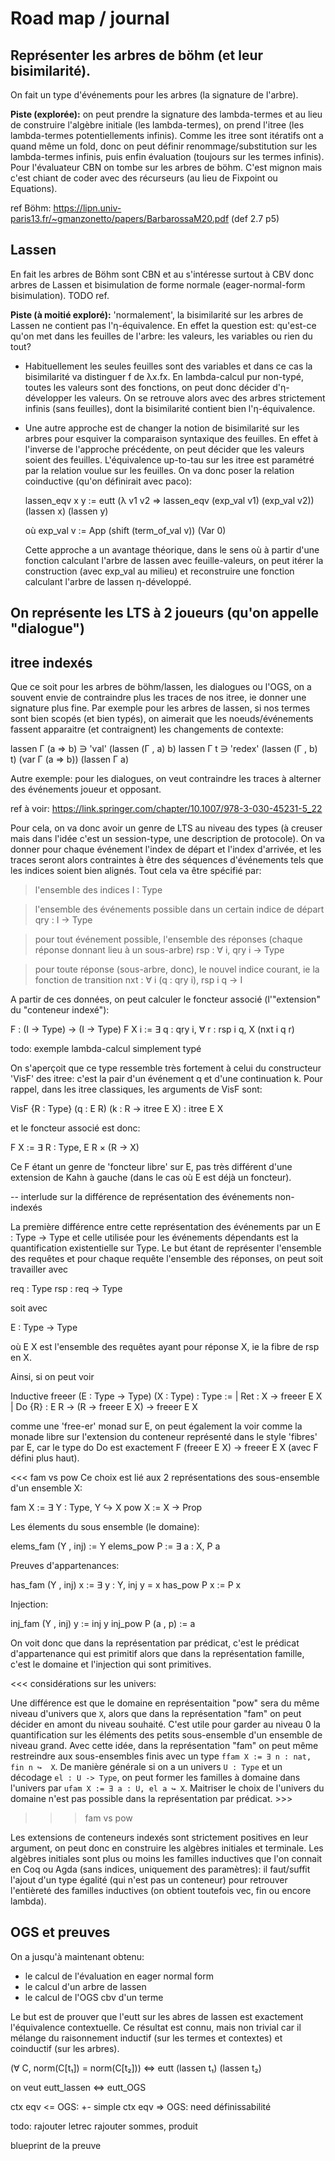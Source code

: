 # Road map / journal

## Représenter les arbres de böhm (et leur bisimilarité).

On fait un type d'événements pour les arbres (la signature de l'arbre).

**Piste (explorée):** on peut prendre la signature des lambda-termes et au lieu de
construire l'algèbre initiale (les lambda-termes), on prend l'itree (les
lambda-termes potentiellements infinis). Comme les itree sont itératifs ont a
quand même un fold, donc on peut définir renommage/substitution sur les
lambda-termes infinis, puis enfin évaluation (toujours sur les termes infinis).
Pour l'évaluateur CBN on tombe sur les arbres de böhm. C'est mignon mais c'est
chiant de coder avec des récurseurs (au lieu de Fixpoint ou Equations).

ref Böhm: https://lipn.univ-paris13.fr/~gmanzonetto/papers/BarbarossaM20.pdf
(def 2.7 p5)

## Lassen

En fait les arbres de Böhm sont CBN et au s'intéresse surtout à CBV
donc arbres de Lassen et bisimulation de forme normale
(eager-normal-form bisimulation). TODO ref.

**Piste (à moitié exploré):** 'normalement', la bisimilarité sur les
arbres de Lassen ne contient pas l'η-équivalence. En effet la
question est: qu'est-ce qu'on met dans les feuilles de
l'arbre: les valeurs, les variables ou rien du tout?

- Habituellement les seules feuilles sont des variables et dans ce cas
  la bisimilarité va distinguer f de λx.fx. En lambda-calcul pur
  non-typé, toutes les valeurs sont des fonctions, on peut donc
  décider d'η-développer les valeurs. On se retrouve alors avec des
  arbres strictement infinis (sans feuilles), dont la bisimilarité
  contient bien l'η-équivalence.

- Une autre approche est de changer la notion de bisimilarité sur les
  arbres pour esquiver la comparaison syntaxique des feuilles.  En
  effet à l'inverse de l'approche précédente, on peut décider que les
  valeurs soient des feuilles. L'équivalence up-to-tau sur les itree
  est paramétré par la relation voulue sur les feuilles. On va donc
  poser la relation coinductive (qu'on définirait avec paco):

  lassen_eqv x y := eutt (λ v1 v2 ⇒ lassen_eqv (exp_val v1) (exp_val v2))
                         (lassen x)
                         (lassen y)

  où  exp_val v := App (shift (term_of_val v)) (Var 0)

  Cette approche a un avantage théorique, dans le sens où à partir
  d'une fonction calculant l'arbre de lassen avec feuille-valeurs, on
  peut itérer la construction (avec exp_val au milieu) et reconstruire
  une fonction calculant l'arbre de lassen η-développé.

## On représente les LTS à 2 joueurs (qu'on appelle "dialogue")

## itree indexés

Que ce soit pour les arbres de böhm/lassen, les dialogues ou l'OGS, on a
souvent envie de contraindre plus les traces de nos itree, ie donner une
signature plus fine. Par exemple pour les arbres de lassen, si nos termes sont
bien scopés (et bien typés), on aimerait que les noeuds/événements fassent
apparaitre (et contraignent) les changements de contexte:

  lassen Γ (a ⇒ b) ∋ 'val' (lassen (Γ , a) b)
  lassen Γ t ∋ 'redex' (lassen (Γ , b) t)
                       (var Γ (a ⇒ b))
                       (lassen Γ a)

Autre exemple: pour les dialogues, on veut contraindre les traces à alterner
des événements joueur et opposant.

ref à voir: https://link.springer.com/chapter/10.1007/978-3-030-45231-5_22

Pour cela, on va donc avoir un genre de LTS au niveau des types (à
creuser mais dans l'idée c'est un session-type, une description de
protocole). On va donner pour chaque événement l'index de départ
et l'index d'arrivée, et les traces seront alors contraintes à être des
séquences d'événements tels que les indices soient bien alignés. Tout
cela va être spécifié par:

  > l'ensemble des indices
  I : Type                    

  > l'ensemble des événements possible dans un certain indice de
  > départ
  qry : I → Type             

  > pour tout événement possible, l'ensemble des réponses (chaque
  > réponse donnant lieu à un sous-arbre)
  rsp : ∀ i, qry i → Type    

  > pour toute réponse (sous-arbre, donc), le nouvel indice courant,
  > ie la fonction de transition
  nxt : ∀ i (q : qry i), rsp i q → I

A partir de ces données, on peut calculer le foncteur associé
(l'"extension" du "conteneur indexé"):

  F : (I → Type) → (I → Type)
  F X i := ∃ q : qry i, ∀ r : rsp i q, X (nxt i q r)

todo: exemple lambda-calcul simplement typé

On s'aperçoit que ce type ressemble très fortement à celui du constructeur 'VisF'
des itree: c'est la pair d'un événement q et d'une continuation k. Pour rappel,
dans les itree classiques, les arguments de VisF sont:

  VisF {R : Type} (q : E R) (k : R -> itree E X) : itree E X

et le foncteur associé est donc:

  F X := ∃ R : Type, E R × (R -> X)

Ce F étant un genre de 'foncteur libre' sur E, pas très différent
d'une extension de Kahn à gauche (dans le cas où E est déjà un foncteur).

-- interlude sur la différence de représentation des événements non-indexés

La première différence entre cette représentation des événements par
un E : Type → Type et celle utilisée pour les événements dépendants
est la quantification existentielle sur Type. Le but étant de représenter
l'ensemble des requêtes et pour chaque requête l'ensemble des réponses, on peut
soit travailler avec

  req : Type
  rsp : req → Type
  
soit avec

  E : Type → Type

où E X est l'ensemble des requêtes ayant pour réponse X, ie la fibre de rsp en X.

Ainsi, si on peut voir

  Inductive freeer (E : Type → Type) (X : Type) : Type :=
  | Ret : X → freeer E X
  | Do {R} : E R → (R → freeer E X) → freeer E X

comme une 'free-er' monad sur E, on peut également la voir comme la monade libre
sur l'extension du conteneur représenté dans le style 'fibres' par E, car le type
do Do est exactement F (freeer E X) -> freeer E X (avec F défini plus haut).

<<< fam vs pow
Ce choix est lié aux 2 représentations des sous-ensemble d'un ensemble X:

  fam X := ∃ Y : Type, Y ↪  X
  pow X := X → Prop

Les élements du sous ensemble (le domaine):

  elems_fam (Y , inj) := Y
  elems_pow P := ∃ a : X, P a

Preuves d'appartenances:

  has_fam (Y , inj) x := ∃ y : Y, inj y = x
  has_pow P x := P x

Injection:

  inj_fam (Y , inj) y := inj y
  inj_pow P (a , p) := a

On voit donc que dans la représentation par prédicat, c'est le prédicat
d'appartenance qui est primitif alors que dans la représentation famille, c'est
le domaine et l'injection qui sont primitives.

<<< considérations sur les univers:

Une différence est que le domaine en représentaition "pow" sera du même niveau
d'univers que `X`, alors que dans la représentation "fam" on peut décider en
amont du niveau souhaité. C'est utile pour garder au niveau 0 la quantification
sur les éléments des petits sous-ensemble d'un ensemble de niveau grand. Avec
cette idée, dans la représentation "fam" on peut même restreindre aux
sous-ensembles finis avec un type `ffam X := ∃ n : nat, fin n ↪  X`. De manière
générale si on a un univers `U : Type` et un décodage `el : U -> Type`, on peut
former les familles à domaine dans l'univers par `ufam X := ∃ a : U, el a ↪ X`.
Maitriser le choix de l'univers du domaine n'est pas possible dans la
représentation par prédicat. >>>

>>> fam vs pow

Les extensions de conteneurs indexés sont strictement positives en leur
argument, on peut donc en construire les algèbres initiales et terminale. Les
algèbres initiales sont plus ou moins les familles inductives que l'on connait
en Coq ou Agda (sans indices, uniquement des paramètres): il faut/suffit l'ajout
d'un type égalité (qui n'est pas un conteneur) pour retrouver l'entièreté des
familles inductives (on obtient toutefois vec, fin ou encore lambda).

## OGS et preuves

On a jusqu'à maintenant obtenu:

* le calcul de l'évaluation en eager normal form
* le calcul d'un arbre de lassen
* le calcul de l'OGS cbv d'un terme

Le but est de prouver que l'eutt sur les abres de lassen est exactement
l'équivalence contextuelle. Ce résultat est connu, mais non trivial car
il mélange du raisonnement inductif (sur les termes et contextes) et
coinductif (sur les arbres).

  (∀ C, norm(C[t₁]) = norm(C[t₂])) ⇔ eutt (lassen t₁) (lassen t₂)

on veut eutt_lassen <=> eutt_OGS

ctx eqv <= OGS: +- simple
ctx eqv => OGS: need définissabilité
  
todo:
  rajouter letrec
  rajouter sommes, produit

  blueprint de la preuve

